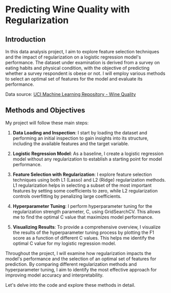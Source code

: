# Predicting Wine Quality with Regularization

## Introduction

In this data analysis project, I aim to explore feature selection techniques and the impact of regularization on a logistic regression model's performance. The dataset under examination is derived from a survey on eating habits and physical condition, with the objective of predicting whether a survey respondent is obese or not. I will employ various methods to select an optimal set of features for the model and evaluate its performance.

Data source: [UCI Machine Learning Repository - Wine Quality](https://archive.ics.uci.edu/dataset/186/wine+quality)

## Methods and Objectives

My project will follow these main steps:

1. **Data Loading and Inspection**: I start by loading the dataset and performing an initial inspection to gain insights into its structure, including the available features and the target variable.

2. **Logistic Regression Model**: As a baseline, I create a logistic regression model without any regularization to establish a starting point for model performance.

3. **Feature Selection with Regularization**: I explore feature selection techniques using both L1 (Lasso) and L2 (Ridge) regularization methods. L1 regularization helps in selecting a subset of the most important features by setting some coefficients to zero, while L2 regularization controls overfitting by penalizing large coefficients.

4. **Hyperparameter Tuning**: I perform hyperparameter tuning for the regularization strength parameter, C, using GridSearchCV. This allows me to find the optimal C value that maximizes model performance.

5. **Visualizing Results**: To provide a comprehensive overview, I visualize the results of the hyperparameter tuning process by plotting the F1 score as a function of different C values. This helps me identify the optimal C value for my logistic regression model.

Throughout the project, I will examine how regularization impacts the model's performance and the selection of an optimal set of features for prediction. By comparing different regularization methods and hyperparameter tuning, I aim to identify the most effective approach for improving model accuracy and interpretability.

Let's delve into the code and explore these methods in detail.